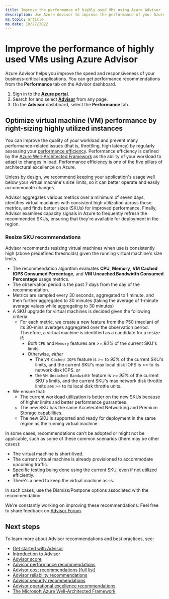 ```yaml
---
title: Improve the performance of highly used VMs using Azure Advisor
description: Use Azure Advisor to improve the performance of your Azure virtual machines with consistent high utilization.
ms.topic: article
ms.date: 10/27/2022
---
```


# Improve the performance of highly used VMs using Azure Advisor

Azure Advisor helps you improve the speed and responsiveness of your business-critical applications. You can get performance recommendations from the **Performance** tab on the Advisor dashboard.

1. Sign in to the [**Azure portal**](https://portal.azure.com).
1. Search for and select [**Advisor**](https://aka.ms/azureadvisordashboard) from any page.
1. On the **Advisor** dashboard, select the **Performance** tab.

## Optimize virtual machine (VM) performance by right-sizing highly utilized instances 

You can improve the quality of your workload and prevent many performance-related issues (that is, throttling, high latency) by regularly assessing your [performance efficiency](/azure/architecture/framework/scalability/overview). Performance efficiency is defined by the [Azure Well-Architected Framework](/azure/architecture/framework/) as the ability of your workload to adapt to changes in load. Performance efficiency is one of the five pillars of architectural excellence on Azure.  

Unless by design, we recommend keeping your application's usage well below your virtual machine's size limits, so it can better operate and easily accommodate changes.

Advisor aggregates various metrics over a minimum of seven days, identifies virtual machines with consistent high utilization across those metrics, and finds better sizes (SKUs) for improved performance. Finally, Advisor examines capacity signals in Azure to frequently refresh the recommended SKUs, ensuring that they're available for deployment in the region.

### Resize SKU recommendations

Advisor recommends resizing virtual machines when use is consistently high (above predefined thresholds) given the running virtual machine's size limits.

*	The recommendation algorithm evaluates **CPU**, **Memory**, **VM Cached IOPS Consumed Percentage**, and **VM Uncached Bandwidth Consumed Percentage** usage metrics.
* The observation period is the past 7 days from the day of the recommendation.
* Metrics are sampled every 30 seconds, aggregated to 1 minute, and then further aggregated to 30 minutes (taking the average of 1-minute average values while aggregating to 30 minutes)
* A SKU upgrade for virtual machines is decided given the following criteria:
    * For each metric, we create a new feature from the P50 (median) of its 30-mins averages aggregated over the observation period. Therefore, a virtual machine is identified as a candidate for a resize if:
      * _Both_ `CPU` and `Memory` features are >= *90%* of the current SKU's limits.
      * Otherwise, _either_ 
          * The `VM Cached IOPS` feature is >= to *95%* of the current SKU's limits, and the current SKU's max local disk IOPS is >= to its network disk IOPS. _or_
          * the `VM Uncached Bandwidth` feature is >= *95%* of the current SKU's limits, and the current SKU's max network disk throttle limits are >= to its local disk throttle units. 
* We ensure that:
    * The current workload utilization is better on the new SKUs because of higher limits and better performance guarantees.
    * The new SKU has the same Accelerated Networking and Premium Storage capabilities.
    * The new SKU is supported and ready for deployment in the same region as the running virtual machine.

In some cases, recommendations can't be adopted or might not be applicable, such as some of these common scenarios (there may be other cases):

* The virtual machine is short-lived.
* The current virtual machine is already provisioned to accommodate upcoming traffic.
* Specific testing being done using the current SKU, even if not utilized efficiently.
* There's a need to keep the virtual machine as-is.

In such cases, use the Dismiss/Postpone options associated with the recommendation. 

We're constantly working on improving these recommendations. Feel free to share feedback on [Advisor Forum](https://aka.ms/advisorfeedback).

## Next steps

To learn more about Advisor recommendations and best practices, see:
* [Get started with Advisor](advisor-get-started.md)
* [Introduction to Advisor](advisor-overview.md)
* [Advisor score](azure-advisor-score.md)
* [Advisor performance recommendations](advisor-reference-performance-recommendations.md)
* [Advisor cost recommendations (full list)](advisor-reference-cost-recommendations.md)
* [Advisor reliability recommendations](advisor-reference-reliability-recommendations.md)
* [Advisor security recommendations](advisor-security-recommendations.md)
* [Advisor operational excellence recommendations](advisor-reference-operational-excellence-recommendations.md)
* [The Microsoft Azure Well-Architected Framework](/azure/architecture/framework/)